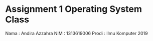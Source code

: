 # Assignment 1 Operating System Class

Nama  : Andira Azzahra
NIM   : 1313619006 
Prodi : Ilmu Komputer 2019 

